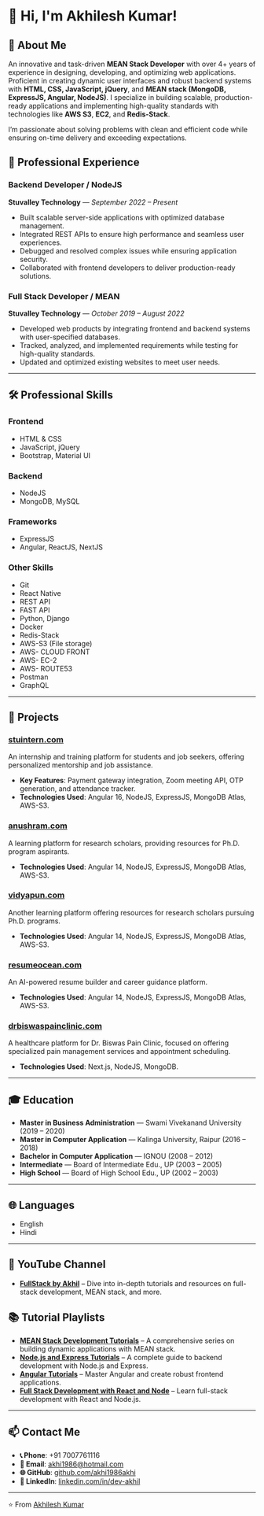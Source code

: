 # 👋 Hi, I'm Akhilesh Kumar!  

## 🌟 About Me  
An innovative and task-driven **MEAN Stack Developer** with over 4+ years of experience in designing, developing, and optimizing web applications. Proficient in creating dynamic user interfaces and robust backend systems with **HTML, CSS, JavaScript, jQuery**, and **MEAN stack (MongoDB, ExpressJS, Angular, NodeJS)**. I specialize in building scalable, production-ready applications and implementing high-quality standards with technologies like **AWS S3**, **EC2**, and **Redis-Stack**.  

I’m passionate about solving problems with clean and efficient code while ensuring on-time delivery and exceeding expectations.  

## 💼 Professional Experience  

### **Backend Developer / NodeJS**  
**Stuvalley Technology** — *September 2022 – Present*  
- Built scalable server-side applications with optimized database management.  
- Integrated REST APIs to ensure high performance and seamless user experiences.  
- Debugged and resolved complex issues while ensuring application security.  
- Collaborated with frontend developers to deliver production-ready solutions.  

### **Full Stack Developer / MEAN**  
**Stuvalley Technology** — *October 2019 – August 2022*  
- Developed web products by integrating frontend and backend systems with user-specified databases.  
- Tracked, analyzed, and implemented requirements while testing for high-quality standards.  
- Updated and optimized existing websites to meet user needs.  

---

## 🛠️ Professional Skills  

### **Frontend**  
- HTML & CSS  
- JavaScript, jQuery  
- Bootstrap, Material UI  

### **Backend**  
- NodeJS  
- MongoDB, MySQL  

### **Frameworks**  
- ExpressJS  
- Angular, ReactJS, NextJS  

### **Other Skills**  
- Git  
- React Native  
- REST API
- FAST API  
- Python, Django  
- Docker  
- Redis-Stack  
- AWS-S3 (File storage)
- AWS- CLOUD FRONT
- AWS- EC-2
- AWS- ROUTE53
- Postman
- GraphQL

---

## 🚀 Projects  

### [**stuintern.com**](https://stuintern.com)  
An internship and training platform for students and job seekers, offering personalized mentorship and job assistance.  
- **Key Features**: Payment gateway integration, Zoom meeting API, OTP generation, and attendance tracker.  
- **Technologies Used**: Angular 16, NodeJS, ExpressJS, MongoDB Atlas, AWS-S3.  

### [**anushram.com**](https://anushram.com)  
A learning platform for research scholars, providing resources for Ph.D. program aspirants.  
- **Technologies Used**: Angular 14, NodeJS, ExpressJS, MongoDB Atlas, AWS-S3.  

### [**vidyapun.com**](https://vidyapun.com)  
Another learning platform offering resources for research scholars pursuing Ph.D. programs.  
- **Technologies Used**: Angular 14, NodeJS, ExpressJS, MongoDB Atlas, AWS-S3.  

### [**resumeocean.com**](https://resumeocean.com)  
An AI-powered resume builder and career guidance platform.  
- **Technologies Used**: Angular 14, NodeJS, ExpressJS, MongoDB Atlas, AWS-S3.  

### [**drbiswaspainclinic.com**](https://drbiswaspainclinic.com)  
A healthcare platform for Dr. Biswas Pain Clinic, focused on offering specialized pain management services and appointment scheduling.  
- **Technologies Used**: Next.js, NodeJS, MongoDB.

---

## 🎓 Education  
- **Master in Business Administration** — Swami Vivekanand University (2019 – 2020)  
- **Master in Computer Application** — Kalinga University, Raipur (2016 – 2018)  
- **Bachelor in Computer Application** — IGNOU (2008 – 2012)  
- **Intermediate** — Board of Intermediate Edu., UP (2003 – 2005)  
- **High School** — Board of High School Edu., UP (2002 – 2003)  

---

## 🌐 Languages  
- English  
- Hindi  

---

## 🎥 YouTube Channel  
- **[FullStack by Akhil](https://www.youtube.com/@fullstackbyakhil)** – Dive into in-depth tutorials and resources on full-stack development, MEAN stack, and more.

## 📚 Tutorial Playlists  
- **[MEAN Stack Development Tutorials](https://www.youtube.com/watch?v=-DXOZqT7Il4&list=PLsamUH6_AsElSVsHfWHIrPFkSfvNDCy3Q)** – A comprehensive series on building dynamic applications with MEAN stack.  
- **[Node.js and Express Tutorials](https://www.youtube.com/watch?v=TyeMZYcRU0k&list=PLsamUH6_AsEkGpu02mAQwX102sWPYfq3u)** – A complete guide to backend development with Node.js and Express.  
- **[Angular Tutorials](https://www.youtube.com/watch?v=gB4qS4GNiAc&list=PLsamUH6_AsEkE0YVSswuaQ1bx7u-gCVPJ)** – Master Angular and create robust frontend applications.  
- **[Full Stack Development with React and Node](https://www.youtube.com/watch?v=QkV2QehzkGc&list=PLsamUH6_AsEnnFtYCXhHNPZqDKqsnIpre)** – Learn full-stack development with React and Node.js.

---

## 📫 Contact Me  
- **📞 Phone**: +91 7007761116  
- **📧 Email**: [akhi1986@hotmail.com](mailto:akhi1986@hotmail.com)  
- **🌐 GitHub**: [github.com/akhi1986akhi](https://github.com/akhi1986akhi)  
- **🔗 LinkedIn**: [linkedin.com/in/dev-akhil](https://linkedin.com/in/dev-akhil)  

---

⭐️ From [Akhilesh Kumar](https://github.com/akhi1986akhi)
